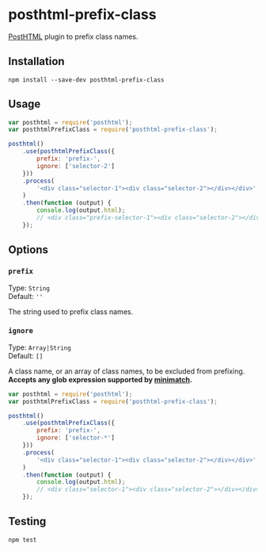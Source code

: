 # posthtml-prefix-class

[PostHTML](https://github.com/posthtml/posthtml) plugin to prefix class names.

## Installation

```shell
npm install --save-dev posthtml-prefix-class
```

## Usage

```js
var posthtml = require('posthtml');
var posthtmlPrefixClass = require('posthtml-prefix-class');

posthtml()
    .use(posthtmlPrefixClass({
        prefix: 'prefix-',
        ignore: ['selector-2']
    }))
    .process(
        '<div class="selector-1"><div class="selector-2"></div></div>'
    )
    .then(function (output) {
        console.log(output.html);
        // <div class="prefix-selector-1"><div class="selector-2"></div></div>
    });
```

## Options

### `prefix`

Type: `String`  
Default: `''`

The string used to prefix class names.

### `ignore`

Type: `Array|String`  
Default: `[]`

A class name, or an array of class names, to be excluded from prefixing.
**Accepts any glob expression supported by [minimatch](https://github.com/isaacs/minimatch).**

```js
var posthtml = require('posthtml');
var posthtmlPrefixClass = require('posthtml-prefix-class');

posthtml()
    .use(posthtmlPrefixClass({
        prefix: 'prefix-',
        ignore: ['selector-*']
    }))
    .process(
        '<div class="selector-1"><div class="selector-2"></div></div>'
    )
    .then(function (output) {
        console.log(output.html);
        // <div class="selector-1"><div class="selector-2"></div></div>
    });
```

## Testing

```shell
npm test
```
